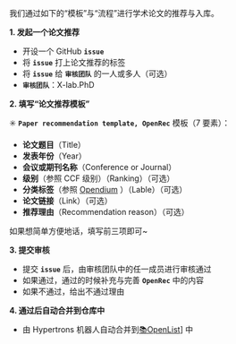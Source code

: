 我们通过如下的“模板”与“流程”进行学术论文的推荐与入库。

**1. 发起一个论文推荐**
- 开设一个 GitHub **`issue`** 
- 将 **`issue`** 打上论文推荐的标签
- 将 **`issue`** 给 **`审核团队`** 的一人或多人（可选）
- **`审核团队`**：X-lab.PhD

**2. 填写“论文推荐模板”**

✳️ **`Paper recommendation template, OpenRec`** 模板（7 要素）：
- **论文题目**（Title）
- **发表年份**（Year）
- **会议或期刊名称**（Conference or Journal）
- **级别**（参照 CCF 级别）（Ranking）（可选）
- **分类标签**（参照 [Opendium](https://github.com/X-lab2017/open-research/tree/main/Opendium) ）（Lable）（可选）
- **论文链接**（Link）（可选）
- **推荐理由**（Recommendation reason）（可选）

如果想简单方便地话，填写前三项即可~

**3. 提交审核**
- 提交 **`issue`** 后，由审核团队中的任一成员进行审核通过
- 如果通过，通过的时候补充与完善 **`OpenRec`** 中的内容
- 如果不通过，给出不通过理由

**4. 通过后自动合并到仓库中**
- 由 Hypertrons 机器人自动合并到[📚OpenList](https://github.com/X-lab2017/open-research/blob/main/openlist.md)] 中
